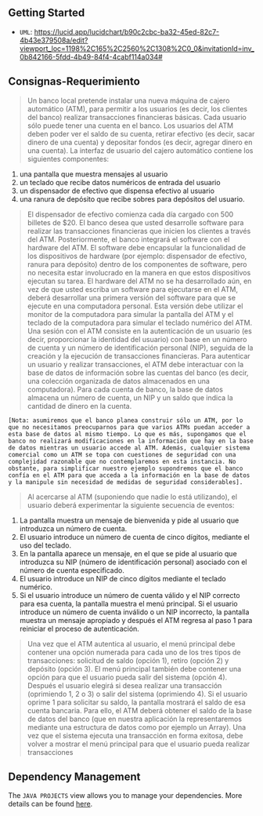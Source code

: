 ## Getting Started
- `UML`:
https://lucid.app/lucidchart/b90c2cbc-ba32-45ed-82c7-4b43e379508a/edit?viewport_loc=1198%2C165%2C2560%2C1308%2C0_0&invitationId=inv_0b842166-5fdd-4b49-84f4-4cabf114a034#

## Consignas-Requerimiento

>Un banco local pretende instalar una nueva máquina de cajero automático (ATM),
para permitir a los usuarios (es decir, los clientes del banco) realizar transacciones
financieras básicas.
Cada usuario sólo puede tener una cuenta en el banco. Los usuarios del ATM deben
poder ver el saldo de su cuenta, retirar efectivo (es decir, sacar dinero de una cuenta)
y depositar fondos (es decir, agregar dinero en una cuenta).
La interfaz de usuario del cajero automático contiene los siguientes componentes:
1. una pantalla que muestra mensajes al usuario
2. un teclado que recibe datos numéricos de entrada del usuario
3. un dispensador de efectivo que dispensa efectivo al usuario
4. una ranura de depósito que recibe sobres para depósitos del usuario.

>El dispensador de efectivo comienza cada día cargado con 500 billetes de $20.
El banco desea que usted desarrolle software para realizar las transacciones
financieras que inicien los clientes a través del ATM. Posteriormente, el banco
integrará el software con el hardware del ATM. El software debe encapsular la
funcionalidad de los dispositivos de hardware (por ejemplo: dispensador de efectivo,
ranura para depósito) dentro de los componentes de software, pero no necesita
estar involucrado en la manera en que estos dispositivos ejecutan su tarea. El
hardware del ATM no se ha desarrollado aún, en vez de que usted escriba un
software para ejecutarse en el ATM, deberá desarrollar una primera versión del
software para que se ejecute en una computadora personal. Esta versión debe
utilizar el monitor de la computadora para simular la pantalla del ATM y el teclado
de la computadora para simular el teclado numérico del ATM.
Una sesión con el ATM consiste en la autenticación de un usuario (es decir,
proporcionar la identidad del usuario) con base en un número de cuenta y un
número de identificación personal (NIP), seguida de la creación y la ejecución de
transacciones financieras. Para autenticar un usuario y realizar transacciones, el ATM
debe interactuar con la base de datos de información sobre las cuentas del banco (es
decir, una colección organizada de datos almacenados en una computadora). Para
cada cuenta de banco, la base de datos almacena un número de cuenta, un NIP y un
saldo que indica la cantidad de dinero en la cuenta. 

`[Nota: asumiremos que el banco planea construir sólo un ATM, por lo que no necesitamos preocuparnos para que
varios ATMs puedan acceder a esta base de datos al mismo tiempo. Lo que es más,
supongamos que el banco no realizará modificaciones en la información que hay en
la base de datos mientras un usuario accede al ATM. Además, cualquier sistema
comercial como un ATM se topa con cuestiones de seguridad con una complejidad
razonable que no contemplaremos en esta instancia. No obstante, para simplificar
nuestro ejemplo supondremos que el banco confía en el ATM para que acceda a la
información en la base de datos y la manipule sin necesidad de medidas de
seguridad considerables].`

>Al acercarse al ATM (suponiendo que nadie lo está utilizando), el usuario deberá
experimentar la siguiente secuencia de eventos:
1. La pantalla muestra un mensaje de bienvenida y pide al usuario que introduzca
un número de cuenta.
2. El usuario introduce un número de cuenta de cinco dígitos, mediante el uso del
teclado.
3. En la pantalla aparece un mensaje, en el que se pide al usuario que introduzca su
NIP (número de identificación personal) asociado con el número de cuenta
especificado.
4. El usuario introduce un NIP de cinco dígitos mediante el teclado numérico.
5. Si el usuario introduce un número de cuenta válido y el NIP correcto para esa
cuenta, la pantalla muestra el menú principal. Si el usuario introduce un número de
cuenta inválido o un NIP incorrecto, la pantalla muestra un mensaje apropiado y
después el ATM regresa al paso 1 para reiniciar el proceso de autenticación.

>Una vez que el ATM autentica al usuario, el menú principal debe contener una
opción numerada para cada uno de los tres tipos de transacciones: solicitud de saldo
(opción 1), retiro (opción 2) y depósito (opción 3). El menú principal también debe
contener una opción para que el usuario pueda salir del sistema (opción 4). Después
el usuario elegirá si desea realizar una transacción (oprimiendo 1, 2 o 3) o salir del
sistema (oprimiendo 4).
Si el usuario oprime 1 para solicitar su saldo, la pantalla mostrará el saldo de esa
cuenta bancaria. Para ello, el ATM deberá obtener el saldo de la base de datos del
banco (que en nuestra aplicación la representaremos mediante una estructura de
datos como por ejemplo un Array).
Una vez que el sistema ejecuta una transacción en forma exitosa, debe volver a
mostrar el menú principal para que el usuario pueda realizar transacciones



## Dependency Management

The `JAVA PROJECTS` view allows you to manage your dependencies. More details can be found [here](https://github.com/microsoft/vscode-java-dependency#manage-dependencies).
